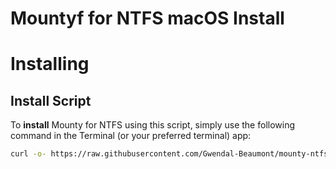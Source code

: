 # Mountyf for NTFS macOS Install

# Installing

## Install Script

To **install** Mounty for NTFS using this script, simply use the following command in the Terminal (or your preferred terminal) app:

```sh
curl -o- https://raw.githubusercontent.com/Gwendal-Beaumont/mounty-ntfs-mac-install/refs/heads/main/install.sh | bash
```
